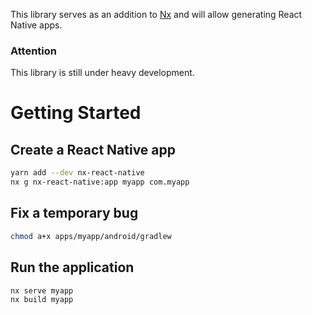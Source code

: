 This library serves as an addition to [Nx](https://nrwl.io/nx) and will allow generating React Native apps.

### Attention

This library is still under heavy development.

# Getting Started

## Create a React Native app

```bash
yarn add --dev nx-react-native
nx g nx-react-native:app myapp com.myapp
```

## Fix a temporary bug

```bash
chmod a+x apps/myapp/android/gradlew
```

## Run the application

```bash
nx serve myapp
nx build myapp
```
